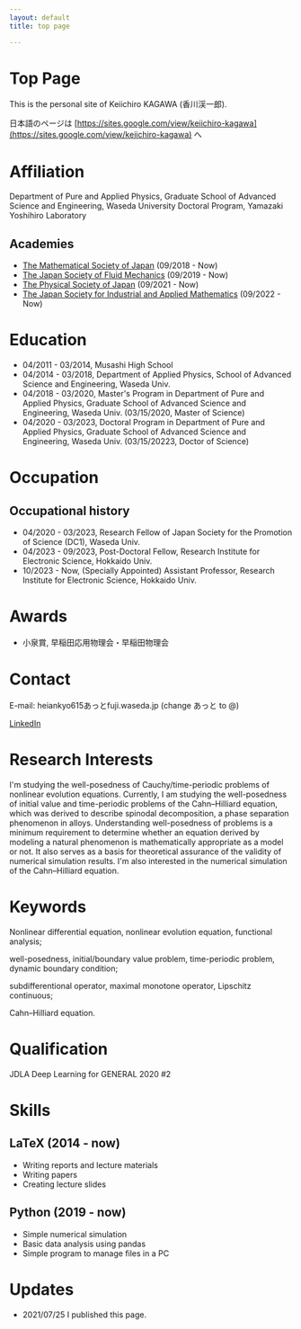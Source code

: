 ```yaml
---
layout: default
title: top page

---
```


# Top Page

This is the personal site of Keiichiro KAGAWA (香川渓一郎).

日本語のページは [https://sites.google.com/view/keiichiro-kagawa](https://sites.google.com/view/keiichiro-kagawa) へ

# Affiliation

Department of Pure and Applied Physics, Graduate School of Advanced Science and Engineering, Waseda University
Doctoral Program, Yamazaki Yoshihiro Laboratory

## Academies

- [The Mathematical Society of Japan](https://www.mathsoc.jp/en/) (09/2018 - Now)
- [The Japan Society of Fluid Mechanics](https://www.nagare.or.jp/en/index.html) (09/2019 - Now)
- [The Physical Society of Japan](https://www.jps.or.jp/english/) (09/2021 - Now)
- [The Japan Society for Industrial and Applied Mathematics](https://jsiam.org/en/) (09/2022 - Now)

# Education

- 04/2011 - 03/2014, Musashi High School
- 04/2014 - 03/2018, Department of Applied Physics, School of Advanced Science and Engineering, Waseda Univ.
- 04/2018 - 03/2020, Master's Program in Department of Pure and Applied Physics, Graduate School of Advanced Science and Engineering, Waseda Univ. (03/15/2020, Master of Science)
- 04/2020 - 03/2023, Doctoral Program in Department of Pure and Applied Physics, Graduate School of Advanced Science and Engineering, Waseda Univ. (03/15/20223, Doctor of Science)

# Occupation

## Occupational history

- 04/2020 - 03/2023, Research Fellow of Japan Society for the Promotion of Science (DC1), Waseda Univ.
- 04/2023 - 09/2023, Post-Doctoral Fellow, Research Institute for Electronic Science, Hokkaido Univ.
- 10/2023 - Now,     (Specially Appointed) Assistant Professor, Research Institute for Electronic Science, Hokkaido Univ.

# Awards

- 小泉賞, 早稲田応用物理会・早稲田物理会

# Contact

E-mail: heiankyo615あっとfuji.waseda.jp (change あっと to @)

[LinkedIn](https://www.linkedin.com/in/%E6%B8%93%E4%B8%80%E9%83%8E-%E9%A6%99%E5%B7%9D-78768a183/)

# Research Interests

I'm studying the well-posedness of Cauchy/time-periodic problems of nonlinear evolution equations. Currently, I am studying the well-posedness of initial value and time-periodic problems of the Cahn–Hilliard equation, which was derived to describe spinodal decomposition, a phase separation phenomenon in alloys. Understanding well-posedness of problems is a minimum requirement to determine whether an equation derived by modeling a natural phenomenon is mathematically appropriate as a model or not. It also serves as a basis for theoretical assurance of the validity of numerical simulation results.
I'm also interested in the numerical simulation of the Cahn–Hilliard equation.

# Keywords

Nonlinear differential equation, nonlinear evolution equation, functional analysis;

well-posedness, initial/boundary value problem, time-periodic problem, dynamic boundary condition;

subdifferentional operator, maximal monotone operator, Lipschitz continuous;

Cahn–Hilliard equation.

# Qualification

JDLA Deep Learning for GENERAL 2020 #2

# Skills

## LaTeX (2014 - now)

- Writing reports and lecture materials
- Writing papers
- Creating lecture slides

## Python (2019 - now)

- Simple numerical simulation
- Basic data analysis using pandas
- Simple program to manage files in a PC

# Updates

- 2021/07/25    I published this page.
